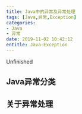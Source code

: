 ```yaml
---
title: Java中的异常及异常处理
tags: [Java,异常,Exception]
categories:
- Java
- 异常
date: 2019-11-02 10:42:12
entitle: Java-Exception
---
```


Unfinished
<!--more-->

## Java异常分类

## 关于异常处理
